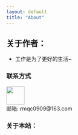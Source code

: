 ```yaml
---
layout: default
title: "About"
---
```


## 关于作者：

* 工作是为了更好的生活~

### 联系方式

<p class="contact">
 <a href="https://github.com/rmqc0909" title="Github联系我"><img src="http://www.github.com/favicon.ico" width="48" height="48" style="display:inline-block;vertical-align:middle"></a><br/>
邮箱: rmqc0909@163.com
</p>

### 关于本站：
